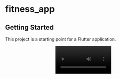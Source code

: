 # fitness_app



## Getting Started

This project is a starting point for a Flutter application.

<div align="center">
 <video src='video/VID_20240701193429 (1).mp4' width=180/>
</div>